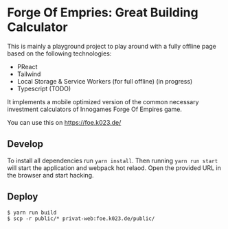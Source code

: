 # Forge Of Empries: Great Building Calculator

This is mainly a playground project to play around with a fully offline page
based on the following technologies:

* PReact
* Tailwind
* Local Storage & Service Workers (for full offline) (in progress)
* Typescript (TODO)

It implements a mobile optimized version of the common necessary investment
calculators of Innogames Forge Of Empires game.

You can use this on https://foe.k023.de/

## Develop

To install all dependencies run `yarn install`. Then running `yarn run start`
will start the application and webpack hot relaod. Open the provided URL in the
browser and start hacking.

## Deploy

```
$ yarn run build
$ scp -r public/* privat-web:foe.k023.de/public/
```
